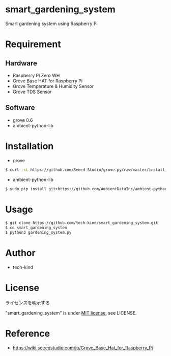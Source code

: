 # smart_gardening_system

Smart gardening system using Raspberry Pi

# Requirement

## Hardware

* Raspberry Pi Zero WH
* Grove Base HAT for Raspberry Pi
* Grove Temperature & Humidity Sensor
* Grove TDS Sensor

## Software

* grove 0.6
* ambient-python-lib
 
# Installation

* grove

```bash
$ curl -sL https://github.com/Seeed-Studio/grove.py/raw/master/install.sh | sudo bash -s -
```

* ambient-python-lib

```bash
$ sudo pip install git+https://github.com/AmbientDataInc/ambient-python-lib.git
```
 
# Usage
 
```bash
$ git clone https://github.com/tech-kind/smart_gardening_system.git
$ cd smart_gardening_system
$ python3 gardening_system.py
```
 
# Author
 
* tech-kind
 
# License
ライセンスを明示する
 
"smart_gardening_system" is under [MIT license](https://en.wikipedia.org/wiki/MIT_License), see LICENSE.
 
# Reference

* https://wiki.seeedstudio.com/jp/Grove_Base_Hat_for_Raspberry_Pi
